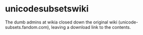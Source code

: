 # unicodesubsetswiki
The dumb admins at wikia closed down the original wiki (unicode-subsets.fandom.com), leaving a download link to the contents.

